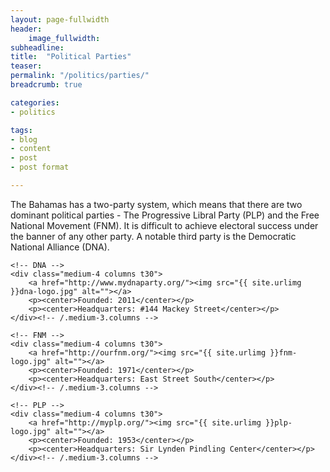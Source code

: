 ```yaml
---
layout: page-fullwidth
header:
    image_fullwidth:
subheadline:
title:  "Political Parties"
teaser: 
permalink: "/politics/parties/"
breadcrumb: true

categories:
- politics

tags:
- blog
- content
- post
- post format

---
```

>
The Bahamas has a two-party system, which means that there are two dominant political parties - The Progressive Libral Party (PLP) and the Free National Movement (FNM). It is difficult to achieve electoral success under the banner of any other party. A notable third party is the Democratic National Alliance (DNA).

<div class="row">

	<!-- DNA -->
	<div class="medium-4 columns t30">
		<a href="http://www.mydnaparty.org/"><img src="{{ site.urlimg }}dna-logo.jpg" alt=""></a>
		<p><center>Founded: 2011</center></p>
		<p><center>Headquarters: #144 Mackey Street</center></p>
	</div><!-- /.medium-3.columns -->

	<!-- FNM -->
	<div class="medium-4 columns t30">
		<a href="http://ourfnm.org/"><img src="{{ site.urlimg }}fnm-logo.jpg" alt=""></a>
		<p><center>Founded: 1971</center></p>
		<p><center>Headquarters: East Street South</center></p>
	</div><!-- /.medium-3.columns -->

	<!-- PLP -->
	<div class="medium-4 columns t30">
		<a href="http://myplp.org/"><img src="{{ site.urlimg }}plp-logo.jpg" alt=""></a>
		<p><center>Founded: 1953</center></p>
		<p><center>Headquarters: Sir Lynden Pindling Center</center></p>
	</div><!-- /.medium-3.columns -->

</div><!-- /.row -->
